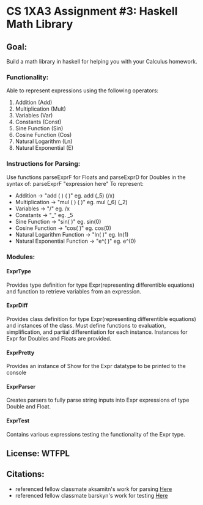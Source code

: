 # CS 1XA3 Assignment #3: Haskell Math Library
## Goal:
Build a math library in haskell for helping you with your Calculus homework.
### Functionality:
Able to represent expressions using the following operators:
1. Addition (Add)
2. Multiplication (Mult)
3. Variables (Var)
4. Constants (Const)
5. Sine Function (Sin)
6. Cosine Function (Cos)
7. Natural Logarithm (Ln)
8. Natural Exponential (E)
### Instructions for Parsing:
Use functions parseExprF for Floats and parseExprD for Doubles in the syntax of:
        parseExprF "expression here"
To represent:
* Addition -> "add ( ) ( )" eg. add (_5) (/x)
* Multiplication -> "mul ( ) ( )" eg. mul (_6) (_2)
* Variables -> "/" eg. /x
* Constants -> "_" eg. _5
* Sine Function -> "sin( )" eg. sin(0)
* Cosine Function -> "cos( )" eg. cos(0)
* Natural Logarithm Function -> "ln( )" eg. ln(1)
* Natural Exponential Function -> "e^( )" eg. e^(0)
### Modules:
#### ExprType
Provides type definition for type Expr(representing differentible equations) and function to retrieve variables from an expression.
#### ExprDiff
Provides class definition for type Expr(representing differentible equations) and instances of the class. Must define functions to evaluation, simplification, and partial differentiation for each instance. Instances for Expr for Doubles and Floats are provided.
#### ExprPretty
Provides an instance of Show for the Expr datatype to be printed to the console
#### ExprParser
Creates parsers to fully parse string inputs into Expr expressions of type Double and Float.
#### ExprTest
Contains various expressions testing the functionality of the Expr type.
## License: WTFPL
## Citations:
* referenced fellow classmate aksamitn's work for parsing [Here](https://github.com/aksamitn/1XA3-MathIt/blob/master/ExprParser.hs)
* referenced fellow classmate barskyn's work for testing [Here](https://github.com/barskyn/CS1XA3/blob/master/Assign3/assign3/ExprTest.hs)

